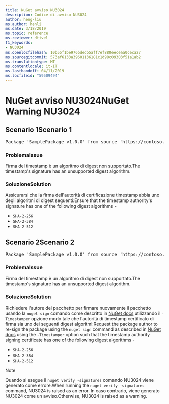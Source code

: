 ```yaml
---
title: NuGet avviso NU3024
description: Codice di avviso NU3024
author: heng-liu
ms.author: henli
ms.date: 3/18/2019
ms.topic: reference
ms.reviewer: dtivel
f1_keywords:
- NU3024
ms.openlocfilehash: 10b55f1be976bdedb5aff7ef880eeceaa0ceca27
ms.sourcegitcommit: 573af6133a39601136181c1d98c09303f51a1ab2
ms.translationtype: MT
ms.contentlocale: it-IT
ms.lasthandoff: 04/11/2019
ms.locfileid: "59509494"
---
```

# <a name="nuget-warning-nu3024"></a><span data-ttu-id="c98e4-103">NuGet avviso NU3024</span><span class="sxs-lookup"><span data-stu-id="c98e4-103">NuGet Warning NU3024</span></span>

## <a name="scenario-1"></a><span data-ttu-id="c98e4-104">Scenario 1</span><span class="sxs-lookup"><span data-stu-id="c98e4-104">Scenario 1</span></span>

<pre>Package 'SamplePackage v1.0.0' from source 'https://contoso.com/index.json': The timestamp signature has an unsupported digest algorithm. The following algorithms are supported: : SHA-2-256, SHA-2-384, SHA-2-512.</pre>

### <a name="issue"></a><span data-ttu-id="c98e4-105">Problema</span><span class="sxs-lookup"><span data-stu-id="c98e4-105">Issue</span></span>

<span data-ttu-id="c98e4-106">Firma del timestamp è un algoritmo di digest non supportato.</span><span class="sxs-lookup"><span data-stu-id="c98e4-106">The timestamp's signature has an unsupported digest algorithm.</span></span>


### <a name="solution"></a><span data-ttu-id="c98e4-107">Soluzione</span><span class="sxs-lookup"><span data-stu-id="c98e4-107">Solution</span></span>

<span data-ttu-id="c98e4-108">Assicurarsi che la firma dell'autorità di certificazione timestamp abbia uno degli algoritmi di digest seguenti:</span><span class="sxs-lookup"><span data-stu-id="c98e4-108">Ensure that the timestamp authority's signature has one of the following digest algorithms -</span></span> 
* `SHA-2-256`
* `SHA-2-384`
* `SHA-2-512`



## <a name="scenario-2"></a><span data-ttu-id="c98e4-109">Scenario 2</span><span class="sxs-lookup"><span data-stu-id="c98e4-109">Scenario 2</span></span>

<pre>Package 'SamplePackage v1.0.0' from source 'https://contoso.com/index.json': The primary signature's timestamp signature has an unsupported digest algorithm.</pre>

### <a name="issue"></a><span data-ttu-id="c98e4-110">Problema</span><span class="sxs-lookup"><span data-stu-id="c98e4-110">Issue</span></span>

<span data-ttu-id="c98e4-111">Firma del timestamp è un algoritmo di digest non supportato.</span><span class="sxs-lookup"><span data-stu-id="c98e4-111">The timestamp's signature has an unsupported digest algorithm.</span></span>


### <a name="solution"></a><span data-ttu-id="c98e4-112">Soluzione</span><span class="sxs-lookup"><span data-stu-id="c98e4-112">Solution</span></span>

<span data-ttu-id="c98e4-113">Richiedere l'autore del pacchetto per firmare nuovamente il pacchetto usando la `nuget sign` comando come descritto in [NuGet docs](https://docs.microsoft.com/en-us/nuget/create-packages/sign-a-package) utilizzando il `-Timestamper` opzione modo tale che l'autorità di timestamp certificato di firma sia uno dei seguenti digest algoritmi:</span><span class="sxs-lookup"><span data-stu-id="c98e4-113">Request the package author to re-sign the package using the `nuget sign` command as described in [NuGet docs](https://docs.microsoft.com/en-us/nuget/create-packages/sign-a-package) using the `-Timestamper` option such that the timestamp authority signing certificate has one of the following digest algorithms -</span></span>
* `SHA-2-256`
* `SHA-2-384`
* `SHA-2-512`


> [!Note]
> <span data-ttu-id="c98e4-114">Quando si esegue il `nuget verify -signatures` comando NU3024 viene generato come errore.</span><span class="sxs-lookup"><span data-stu-id="c98e4-114">When running the `nuget verify -signatures` command, NU3024 is raised as an error.</span></span> <span data-ttu-id="c98e4-115">In caso contrario, viene generato NU3024 come un avviso.</span><span class="sxs-lookup"><span data-stu-id="c98e4-115">Otherwise, NU3024 is raised as a warning.</span></span>